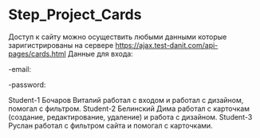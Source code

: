 # Step_Project_Cards
Доступ к сайту можно осуществить любыми данными которые заригистрированы на сервере https://ajax.test-danit.com/api-pages/cards.html
Данные для входа:

-email: 

-password: 


Student-1 Бочаров Виталий работал с входом и работал с дизайном, помогал с фильтром.
Student-2 Белинский Дима работал с карточкам (создание, редактирование, удаление) и работа с дизайном.
Student-3 Руслан работал с фильтром сайта и помогал с карточками.
